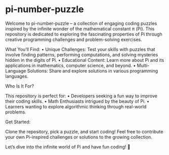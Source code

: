 # pi-number-puzzle

Welcome to pi-number-puzzle – a collection of engaging coding puzzles inspired by the infinite wonder of the mathematical constant π (Pi). This repository is dedicated to exploring the fascinating properties of Pi through creative programming challenges and problem-solving exercises.

What You’ll Find:
	•	Unique Challenges: Test your skills with puzzles that involve finding patterns, performing computations, and solving mysteries hidden in the digits of Pi.
	•	Educational Content: Learn more about Pi and its applications in mathematics, computer science, and beyond.
	•	Multi-Language Solutions: Share and explore solutions in various programming languages.

Who Is It For?

This repository is perfect for:
	•	Developers seeking a fun way to improve their coding skills.
	•	Math Enthusiasts intrigued by the beauty of Pi.
	•	Learners wanting to explore algorithmic thinking through real-world problems.

Get Started:

Clone the repository, pick a puzzle, and start coding! Feel free to contribute your own Pi-inspired challenges or solutions to the growing collection.

Let’s dive into the infinite world of Pi and have fun coding! 🥧
